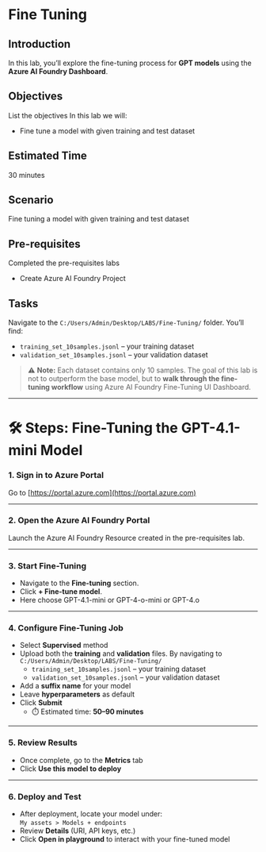 # Fine Tuning

## Introduction 

In this lab, you’ll explore the fine-tuning process for **GPT models** using the **Azure AI Foundry Dashboard**. 

## Objectives 
 List the objectives
In this lab we will:
-	Fine tune a model with given training and test dataset


## Estimated Time 

30 minutes 

## Scenario
Fine tuning a model with given training and test dataset

## Pre-requisites
Completed the pre-requisites labs
- Create Azure AI Foundry Project

## Tasks

Navigate to the `C:/Users/Admin/Desktop/LABS/Fine-Tuning/` folder. You’ll find:

- `training_set_10samples.jsonl` – your training dataset  
- `validation_set_10samples.jsonl` – your validation dataset  

> ⚠️ **Note:** Each dataset contains only 10 samples. The goal of this lab is not to outperform the base model, but to **walk through the fine-tuning workflow** using Azure AI Foundry Fine-Tuning UI Dashboard.

---

# 🛠️ Steps: Fine-Tuning the GPT-4.1-mini Model

### 1. Sign in to Azure Portal  
Go to [https://portal.azure.com](https://portal.azure.com)

---
### 2. Open the Azure AI Foundry Portal  
Launch the Azure AI Foundry Resource created in the pre-requisites lab.

---

### 3. Start Fine-Tuning  
- Navigate to the **Fine-tuning** section.  
- Click **+ Fine-tune model**.
- Here choose GPT-4.1-mini or GPT-4-o-mini or GPT-4.o

---

### 4. Configure Fine-Tuning Job
- Select **Supervised** method  
- Upload both the **training** and **validation** files. By navigating to `C:/Users/Admin/Desktop/LABS/Fine-Tuning/`
  - `training_set_10samples.jsonl` – your training dataset  
  - `validation_set_10samples.jsonl` – your validation dataset 
- Add a **suffix name** for your model  
- Leave **hyperparameters** as default  
- Click **Submit**  
  - ⏱️ Estimated time: **50–90 minutes**

---

### 5. Review Results
- Once complete, go to the **Metrics** tab  
- Click **Use this model to deploy**

---

### 6. Deploy and Test
- After deployment, locate your model under:  
  `My assets > Models + endpoints`
- Review **Details** (URI, API keys, etc.)  
- Click **Open in playground** to interact with your fine-tuned model



